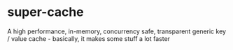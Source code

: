 super-cache
===========

A high performance, in-memory, concurrency safe, transparent generic key / value cache - basically, it makes some stuff a lot faster
